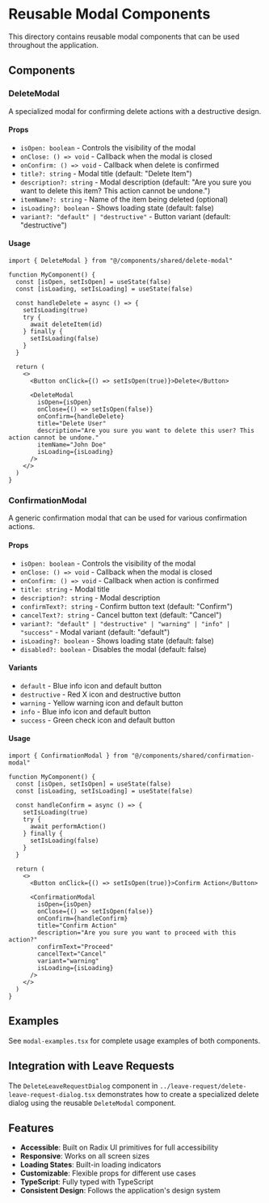 # Reusable Modal Components

This directory contains reusable modal components that can be used throughout the application.

## Components

### DeleteModal

A specialized modal for confirming delete actions with a destructive design.

#### Props

- `isOpen: boolean` - Controls the visibility of the modal
- `onClose: () => void` - Callback when the modal is closed
- `onConfirm: () => void` - Callback when delete is confirmed
- `title?: string` - Modal title (default: "Delete Item")
- `description?: string` - Modal description (default: "Are you sure you want to delete this item? This action cannot be undone.")
- `itemName?: string` - Name of the item being deleted (optional)
- `isLoading?: boolean` - Shows loading state (default: false)
- `variant?: "default" | "destructive"` - Button variant (default: "destructive")

#### Usage

```tsx
import { DeleteModal } from "@/components/shared/delete-modal"

function MyComponent() {
  const [isOpen, setIsOpen] = useState(false)
  const [isLoading, setIsLoading] = useState(false)

  const handleDelete = async () => {
    setIsLoading(true)
    try {
      await deleteItem(id)
    } finally {
      setIsLoading(false)
    }
  }

  return (
    <>
      <Button onClick={() => setIsOpen(true)}>Delete</Button>
      
      <DeleteModal
        isOpen={isOpen}
        onClose={() => setIsOpen(false)}
        onConfirm={handleDelete}
        title="Delete User"
        description="Are you sure you want to delete this user? This action cannot be undone."
        itemName="John Doe"
        isLoading={isLoading}
      />
    </>
  )
}
```

### ConfirmationModal

A generic confirmation modal that can be used for various confirmation actions.

#### Props

- `isOpen: boolean` - Controls the visibility of the modal
- `onClose: () => void` - Callback when the modal is closed
- `onConfirm: () => void` - Callback when action is confirmed
- `title: string` - Modal title
- `description?: string` - Modal description
- `confirmText?: string` - Confirm button text (default: "Confirm")
- `cancelText?: string` - Cancel button text (default: "Cancel")
- `variant?: "default" | "destructive" | "warning" | "info" | "success"` - Modal variant (default: "default")
- `isLoading?: boolean` - Shows loading state (default: false)
- `disabled?: boolean` - Disables the modal (default: false)

#### Variants

- `default` - Blue info icon and default button
- `destructive` - Red X icon and destructive button
- `warning` - Yellow warning icon and default button
- `info` - Blue info icon and default button
- `success` - Green check icon and default button

#### Usage

```tsx
import { ConfirmationModal } from "@/components/shared/confirmation-modal"

function MyComponent() {
  const [isOpen, setIsOpen] = useState(false)
  const [isLoading, setIsLoading] = useState(false)

  const handleConfirm = async () => {
    setIsLoading(true)
    try {
      await performAction()
    } finally {
      setIsLoading(false)
    }
  }

  return (
    <>
      <Button onClick={() => setIsOpen(true)}>Confirm Action</Button>
      
      <ConfirmationModal
        isOpen={isOpen}
        onClose={() => setIsOpen(false)}
        onConfirm={handleConfirm}
        title="Confirm Action"
        description="Are you sure you want to proceed with this action?"
        confirmText="Proceed"
        cancelText="Cancel"
        variant="warning"
        isLoading={isLoading}
      />
    </>
  )
}
```

## Examples

See `modal-examples.tsx` for complete usage examples of both components.

## Integration with Leave Requests

The `DeleteLeaveRequestDialog` component in `../leave-request/delete-leave-request-dialog.tsx` demonstrates how to create a specialized delete dialog using the reusable `DeleteModal` component.

## Features

- **Accessible**: Built on Radix UI primitives for full accessibility
- **Responsive**: Works on all screen sizes
- **Loading States**: Built-in loading indicators
- **Customizable**: Flexible props for different use cases
- **TypeScript**: Fully typed with TypeScript
- **Consistent Design**: Follows the application's design system 